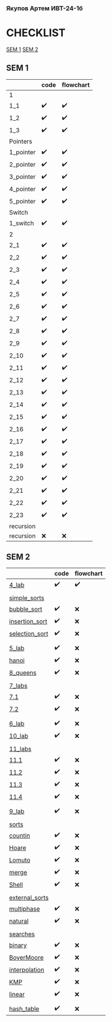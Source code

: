 ### Якупов Артем ИВТ-24-1б

# CHECKLIST
[SEM 1](https://github.com/SifsnEr/pstu/tree/main#sem-1)
[SEM 2](https://github.com/SifsnEr/pstu/tree/main#sem-2)
## SEM 1

|   | code  | flowchart |
| - | ------------- | ------------- |
|1| | |
|1_1| ✔️ | ✔️ |
|1_2| ✔️ | ✔️ |
|1_3| ✔️ | ✔️ |
|Pointers| | |
|1_pointer| ✔️ | ✔️ |
|2_pointer| ✔️ | ✔️ |
|3_pointer| ✔️ | ✔️ |
|4_pointer| ✔️ | ✔️ |
|5_pointer| ✔️ | ✔️ |
|Switch| | |
|1_switch| ✔️ | ✔️ |
|2| | |
|2_1| ✔️ | ✔️ |
|2_2| ✔️ | ✔️ |
|2_3| ✔️ | ✔️ |
|2_4| ✔️ | ✔️ |
|2_5| ✔️ | ✔️ |
|2_6| ✔️ | ✔️ |
|2_7| ✔️ | ✔️ |
|2_8| ✔️ | ✔️ |
|2_9| ✔️ | ✔️ |
|2_10| ✔️ | ✔️ |
|2_11| ✔️ | ✔️ |
|2_12| ✔️ | ✔️ |
|2_13| ✔️ | ✔️ |
|2_14| ✔️ | ✔️ |
|2_15| ✔️ | ✔️ |
|2_16| ✔️ | ✔️ |
|2_17| ✔️ | ✔️ |
|2_18| ✔️ | ✔️ |
|2_19| ✔️ | ✔️ |
|2_20| ✔️ | ✔️ |
|2_21| ✔️ | ✔️ |
|2_22| ✔️ | ✔️ |
|2_23| ✔️ | ✔️ |
|recursion| | |
|recursion| ❌ | ❌ |



## SEM 2
|   | code | flowchart |
| - | ------------- | ------------- |
|[4_lab](https://github.com/SifsnEr/pstu/tree/main/Sem_2/4_lab)| ✔️ | ✔️ |
|  |  |  |
|[simple_sorts](https://github.com/SifsnEr/pstu/tree/main/Sem_2/simple_sorts)|  |  |
|[bubble_sort](https://github.com/SifsnEr/pstu/tree/main/Sem_2/simple_sorts/bubble_sort)| ✔️ | ❌ |
|[insertion_sort](https://github.com/SifsnEr/pstu/tree/main/Sem_2/simple_sorts/insertion_sort)| ✔️ | ❌ |
|[selection_sort](https://github.com/SifsnEr/pstu/tree/main/Sem_2/simple_sorts/selection_sort)| ✔️ | ❌ |
|  |  |  |
|[5_lab](https://github.com/SifsnEr/pstu/tree/main/Sem_2/5_lab)| ✔️ | ❌ |
|[hanoi](https://github.com/SifsnEr/pstu/tree/main/Sem_2/hanoi)| ✔️ | ❌ |
|[8_queens](https://github.com/SifsnEr/pstu/tree/main/Sem_2/8_queens)| ✔️ | ❌ |
|  |  |  |
|[7_labs](https://github.com/SifsnEr/pstu/tree/main/Sem_2/7_labs)|  |  |
|[7.1](https://github.com/SifsnEr/pstu/tree/main/Sem_2/7_labs/7.1)| ✔️ | ❌ |
|[7.2](https://github.com/SifsnEr/pstu/tree/main/Sem_2/7_labs/7.2)| ✔️ | ❌ |
|  |  |  |
|[6_lab](https://github.com/SifsnEr/pstu/tree/main/Sem_2/6_lab)| ✔️ | ❌ |
|[10_lab](https://github.com/SifsnEr/pstu/tree/main/Sem_2/10_lab)| ✔️ | ❌ |
|  |  |  |
|[11_labs](https://github.com/SifsnEr/pstu/tree/main/Sem_2/11_labs)|  |  |
|[11.1](https://github.com/SifsnEr/pstu/tree/main/Sem_2/11_labs/11.1)| ✔️ | ❌ |
|[11.2](https://github.com/SifsnEr/pstu/tree/main/Sem_2/11_labs/11.2)| ✔️ | ❌ |
|[11.3](https://github.com/SifsnEr/pstu/tree/main/Sem_2/11_labs/11.3)| ✔️ | ❌ |
|[11.4](https://github.com/SifsnEr/pstu/tree/main/Sem_2/11_labs/11.4)| ✔️ | ❌ |
|  |  |  |
|[9_lab](https://github.com/SifsnEr/pstu/tree/main/Sem_2/9_lab)| ✔️ | ❌ |
|  |  |  |
|[sorts](https://github.com/SifsnEr/pstu/tree/main/Sem_2/sorts)|  |  |
|[countin](https://github.com/SifsnEr/pstu/tree/main/Sem_2/sorts/countin)| ✔️ | ❌ |
|[Hoare](https://github.com/SifsnEr/pstu/tree/main/Sem_2/sorts/Hoare)| ✔️ | ❌ |
|[Lomuto](https://github.com/SifsnEr/pstu/tree/main/Sem_2/sorts/Lomuto)| ✔️ | ❌ |
|[merge](https://github.com/SifsnEr/pstu/tree/main/Sem_2/sorts/merge)| ✔️ | ❌ |
|[Shell](https://github.com/SifsnEr/pstu/tree/main/Sem_2/sorts/Shell)| ✔️ | ❌ |
|  |  |  |
|[external_sorts](https://github.com/SifsnEr/pstu/tree/main/Sem_2/external_sorts)|  |  |
|[multiphase](https://github.com/SifsnEr/pstu/tree/main/Sem_2/external_sorts/multiphase)| ✔️ | ❌ |
|[natural](https://github.com/SifsnEr/pstu/tree/main/Sem_2/external_sorts/natural)| ✔️ | ❌ |
|  |  |  |
|[searches](https://github.com/SifsnEr/pstu/tree/main/Sem_2/searches)|  |  |
|[binary](https://github.com/SifsnEr/pstu/tree/main/Sem_2/searches/binary)| ✔️ | ❌ |
|[BoyerMoore](https://github.com/SifsnEr/pstu/tree/main/Sem_2/searches/BoyerMoore)| ✔️ | ❌ |
|[interpolation](https://github.com/SifsnEr/pstu/tree/main/Sem_2/searches/interpolation)| ✔️ | ❌ |
|[KMP](https://github.com/SifsnEr/pstu/tree/main/Sem_2/searches/KMP)| ✔️ | ❌ |
|[linear](https://github.com/SifsnEr/pstu/tree/main/Sem_2/searches/linear)| ✔️ | ❌ |
|  |  |  |
|[hash_table](https://github.com/SifsnEr/pstu/tree/main/Sem_2/hash_table)| ✔️ | ❌ |
